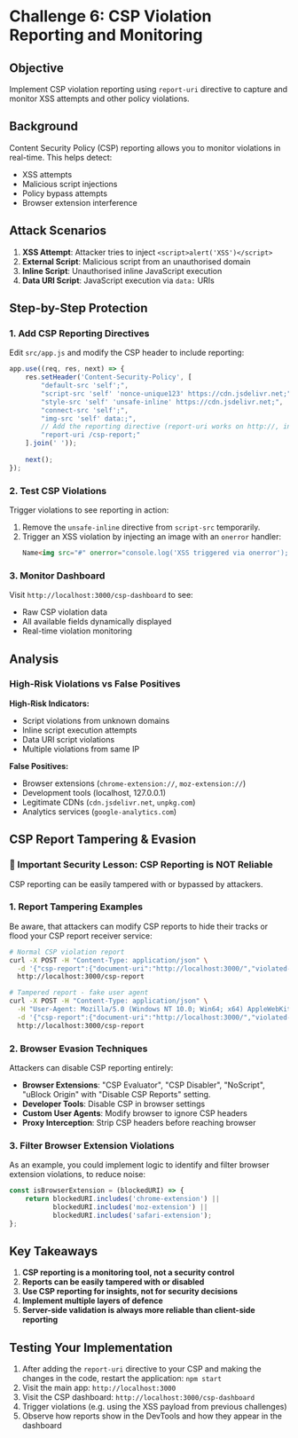 # Challenge 6: CSP Violation Reporting and Monitoring

## Objective
Implement CSP violation reporting using `report-uri` directive to capture and monitor XSS attempts and other policy violations.

## Background
Content Security Policy (CSP) reporting allows you to monitor violations in real-time. This helps detect:

- XSS attempts
- Malicious script injections
- Policy bypass attempts
- Browser extension interference

## Attack Scenarios

1. **XSS Attempt**: Attacker tries to inject `<script>alert('XSS')</script>`
2. **External Script**: Malicious script from an unauthorised domain
3. **Inline Script**: Unauthorised inline JavaScript execution
4. **Data URI Script**: JavaScript execution via `data:` URIs

## Step-by-Step Protection

### 1. Add CSP Reporting Directives

Edit `src/app.js` and modify the CSP header to include reporting:

```javascript
app.use((req, res, next) => {
    res.setHeader('Content-Security-Policy', [
        "default-src 'self';",
        "script-src 'self' 'nonce-unique123' https://cdn.jsdelivr.net;",
        "style-src 'self' 'unsafe-inline' https://cdn.jsdelivr.net;",
        "connect-src 'self';",
        "img-src 'self' data:;",
        // Add the reporting directive (report-uri works on http://, in future it will become deprecated and replaced by report-to):
        "report-uri /csp-report;"
    ].join(' ')); 
    
    next();
});
```

### 2. Test CSP Violations

Trigger violations to see reporting in action:

1. Remove the `unsafe-inline` directive from `script-src` temporarily.
2. Trigger an XSS violation by injecting an image with an `onerror` handler:
    ```html
    Name<img src="#" onerror="console.log('XSS triggered via onerror'); document.body.style.backgroundColor = 'orange';" alt="XSS1">
    ```

### 3. Monitor Dashboard

Visit `http://localhost:3000/csp-dashboard` to see:

- Raw CSP violation data
- All available fields dynamically displayed
- Real-time violation monitoring

## Analysis

### High-Risk Violations vs False Positives

**High-Risk Indicators:**

- Script violations from unknown domains
- Inline script execution attempts
- Data URI script violations
- Multiple violations from same IP

**False Positives:**

- Browser extensions (`chrome-extension://`, `moz-extension://`)
- Development tools (localhost, 127.0.0.1)
- Legitimate CDNs (`cdn.jsdelivr.net`, `unpkg.com`)
- Analytics services (`google-analytics.com`)


## CSP Report Tampering & Evasion

### 🚨 Important Security Lesson: CSP Reporting is NOT Reliable

CSP reporting can be easily tampered with or bypassed by attackers.

### 1. Report Tampering Examples

Be aware, that attackers can modify CSP reports to hide their tracks or flood your CSP report receiver service:

```bash
# Normal CSP violation report
curl -X POST -H "Content-Type: application/json" \
  -d '{"csp-report":{"document-uri":"http://localhost:3000/","violated-directive":"script-src","blocked-uri":"http://evil.com/script.js","source-file":"http://localhost:3000/"}}' \
  http://localhost:3000/csp-report

# Tampered report - fake user agent
curl -X POST -H "Content-Type: application/json" \
  -H "User-Agent: Mozilla/5.0 (Windows NT 10.0; Win64; x64) AppleWebKit/537.36" \
  -d '{"csp-report":{"document-uri":"http://localhost:3000/","violated-directive":"script-src","blocked-uri":"http://evil.com/script.js","source-file":"http://localhost:3000/"}}' \
  http://localhost:3000/csp-report
```

### 2. Browser Evasion Techniques 

Attackers can disable CSP reporting entirely:

- **Browser Extensions**: "CSP Evaluator", "CSP Disabler", "NoScript", "uBlock Origin" with "Disable CSP Reports" setting.  
- **Developer Tools**: Disable CSP in browser settings
- **Custom User Agents**: Modify browser to ignore CSP headers
- **Proxy Interception**: Strip CSP headers before reaching browser

### 3. Filter Browser Extension Violations

As an example, you could implement logic to identify and filter browser extension violations, to reduce noise: 

```javascript
const isBrowserExtension = (blockedURI) => {
    return blockedURI.includes('chrome-extension') || 
           blockedURI.includes('moz-extension') ||
           blockedURI.includes('safari-extension');
};
```

## Key Takeaways

1. **CSP reporting is a monitoring tool, not a security control**
2. **Reports can be easily tampered with or disabled**
3. **Use CSP reporting for insights, not for security decisions**
4. **Implement multiple layers of defence**
5. **Server-side validation is always more reliable than client-side reporting**

## Testing Your Implementation

1. After adding the `report-uri` directive to your CSP and making the changes in the code, restart the application: `npm start`
2. Visit the main app: `http://localhost:3000`
3. Visit the CSP dashboard: `http://localhost:3000/csp-dashboard`
4. Trigger violations (e.g. using the XSS payload from previous challenges)
5. Observe how reports show in the DevTools and how they appear in the dashboard
